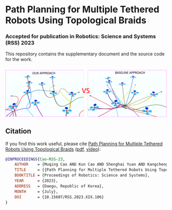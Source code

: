 # Path Planning for Multiple Tethered Robots Using Topological Braids #
### **Accepted for publication in Robotics: Science and Systems (RSS) 2023**

This repository contains the supplementary document and the source code for the work.
### 
[![Path Planning for Multiple Tethered Robots Using Topological Braids](./rssdemo.png)](https://youtu.be/igP7eaOyZuc)

## Citation

If you find this work useful, please cite [Path Planning for Multiple Tethered Robots Using Topological Braids](https://arxiv.org/abs/2305.00271) ([pdf](https://arxiv.org/abs/2305.00271), [video](https://youtu.be/igP7eaOyZuc)):

```bibtex
@INPROCEEDINGS{Cao-RSS-23, 
    AUTHOR    = {Muqing Cao AND Kun Cao AND Shenghai Yuan AND Kangcheng Liu AND Yan Loi Wong AND Lihua Xie}, 
    TITLE     = {{Path Planning for Multiple Tethered Robots Using Topological Braids}}, 
    BOOKTITLE = {Proceedings of Robotics: Science and Systems}, 
    YEAR      = {2023}, 
    ADDRESS   = {Daegu, Republic of Korea}, 
    MONTH     = {July}, 
    DOI       = {10.15607/RSS.2023.XIX.106} 
} 
```
